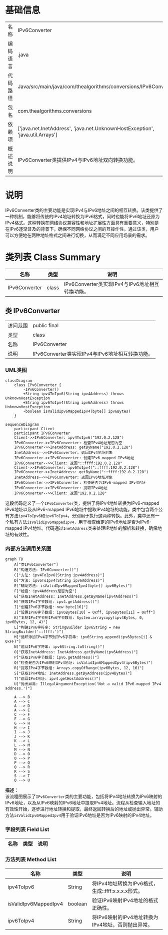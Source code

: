 # 基础信息

|      |      |
|------|------|
| 名称 | IPv6Converter |
| 编码语言 | .java |
| 代码路径 | Java/src/main/java/com/thealgorithms/conversions/IPv6Converter.java |
| 包名 | com.thealgorithms.conversions |
| 依赖项 | ['java.net.InetAddress', 'java.net.UnknownHostException', 'java.util.Arrays'] |
| 概述说明 | IPv6Converter类提供IPv4与IPv6地址双向转换功能。 |

# 说明

IPv6Converter类的主要功能是实现IPv4与IPv6地址之间的相互转换。该类提供了一种机制，能够将传统的IPv4地址转换为IPv6格式，同时也能将IPv6地址还原为IPv4格式。这种转换在网络协议兼容性和地址扩展性方面具有重要意义，特别是在IPv6逐渐普及的背景下，确保不同网络协议之间的互操作性。通过该类，用户可以方便地在两种地址格式之间进行切换，从而满足不同应用场景的需求。

# 类列表 Class Summary

| 名称   | 类型  | 说明 |
|-------|------|-------------|
| IPv6Converter | class | IPv6Converter类实现IPv4与IPv6地址相互转换功能。 |



## 类 IPv6Converter

|      |      |
|------|------|
| 访问范围 | public final |
| 类型 | class |
| 名称 | IPv6Converter |
| 说明 | IPv6Converter类实现IPv4与IPv6地址相互转换功能。 |


### UML类图

```mermaid
classDiagram
    class IPv6Converter {
        -IPv6Converter()
        +String ipv4ToIpv6(String ipv4Address) throws UnknownHostException
        +String ipv6ToIpv4(String ipv6Address) throws UnknownHostException
        -boolean isValidIpv6MappedIpv4(byte[] ipv6Bytes)
    }
```

```mermaid
sequenceDiagram
    participant Client
    participant IPv6Converter
    Client->>IPv6Converter: ipv4ToIpv6("192.0.2.128")
    IPv6Converter->>IPv6Converter: 检查IPv4地址是否为空
    IPv6Converter->>InetAddress: getByName("192.0.2.128")
    InetAddress-->>IPv6Converter: 返回IPv4地址对象
    IPv6Converter->>IPv6Converter: 创建IPv6-mapped IPv6地址
    IPv6Converter-->>Client: 返回"::ffff:192.0.2.128"
    Client->>IPv6Converter: ipv6ToIpv4("::ffff:192.0.2.128")
    IPv6Converter->>InetAddress: getByName("::ffff:192.0.2.128")
    InetAddress-->>IPv6Converter: 返回IPv6地址对象
    IPv6Converter->>IPv6Converter: 检查是否为IPv6-mapped IPv4地址
    IPv6Converter->>IPv6Converter: 提取IPv4地址
    IPv6Converter-->>Client: 返回"192.0.2.128"
```

这段代码定义了一个`IPv6Converter`类，提供了将IPv4地址转换为IPv6-mapped IPv6地址以及从IPv6-mapped IPv6地址中提取IPv4地址的功能。类中包含两个公有方法`ipv4ToIpv6`和`ipv6ToIpv4`，分别用于执行这两种转换。此外，类中还有一个私有方法`isValidIpv6MappedIpv4`，用于检查给定的IPv6地址是否为IPv6-mapped IPv4地址。代码通过`InetAddress`类来处理IP地址的解析和转换，确保地址的有效性。


### 内部方法调用关系图

```mermaid
graph TD
    A["类IPv6Converter"]
    B["构造方法: IPv6Converter()"]
    C["方法: ipv4ToIpv6(String ipv4Address)"]
    D["方法: ipv6ToIpv4(String ipv6Address)"]
    E["辅助方法: isValidIpv6MappedIpv4(byte[] ipv6Bytes)"]
    F["检查: ipv4Address是否为空"]
    G["获取InetAddress: InetAddress.getByName(ipv4Address)"]
    H["获取IPv4字节数组: ipv4.getAddress()"]
    I["创建IPv6字节数组: new byte[16]"]
    J["设置IPv6字节数组: ipv6Bytes[10] = 0xff, ipv6Bytes[11] = 0xff"]
    K["复制IPv4字节到IPv6字节数组: System.arraycopy(ipv4Bytes, 0, ipv6Bytes, 12, 4)"]
    L["构建IPv6字符串: StringBuilder ipv6String = new StringBuilder('::ffff:')"]
    M["循环添加IPv4字节到IPv6字符串: ipv6String.append(ipv6Bytes[i] & 0xFF)"]
    N["返回IPv6字符串: ipv6String.toString()"]
    O["获取InetAddress: InetAddress.getByName(ipv6Address)"]
    P["获取IPv6字节数组: ipv6.getAddress()"]
    Q["检查是否为IPv6映射IPv4地址: isValidIpv6MappedIpv4(ipv6Bytes)"]
    R["提取IPv4字节数组: Arrays.copyOfRange(ipv6Bytes, 12, 16)"]
    S["获取IPv4地址: InetAddress.getByAddress(ipv4Bytes)"]
    T["返回IPv4地址: ipv4.getHostAddress()"]
    U["抛出异常: IllegalArgumentException('Not a valid IPv6-mapped IPv4 address.')"]

    A --> B
    A --> C
    A --> D
    A --> E
    C --> F
    F --> G
    G --> H
    H --> I
    I --> J
    J --> K
    K --> L
    L --> M
    M --> N
    D --> O
    O --> P
    P --> Q
    Q --> R
    R --> S
    S --> T
    Q --> U
```

**描述：**  
该流程图展示了`IPv6Converter`类的主要功能，包括将IPv4地址转换为IPv6映射的IPv6地址，以及从IPv6映射的IPv6地址中提取IPv4地址。流程从检查输入地址的有效性开始，逐步进行地址转换和提取，最终返回转换后的地址或抛出异常。辅助方法`isValidIpv6MappedIpv4`用于验证IPv6地址是否为IPv6映射的IPv4地址。

### 字段列表 Field List

| 名称  | 类型  | 说明 |
|-------|-------|------|

### 方法列表 Method List

| 名称  | 类型  | 说明 |
|-------|-------|------|
| ipv4ToIpv6 | String | 将IPv4地址转换为IPv6格式，生成::ffff:x.x.x.x形式。 |
| isValidIpv6MappedIpv4 | boolean | 验证IPv6映射IPv4地址的格式正确性。 |
| ipv6ToIpv4 | String | 将IPv6映射的IPv4地址转换为IPv4地址，否则抛出异常。 |




